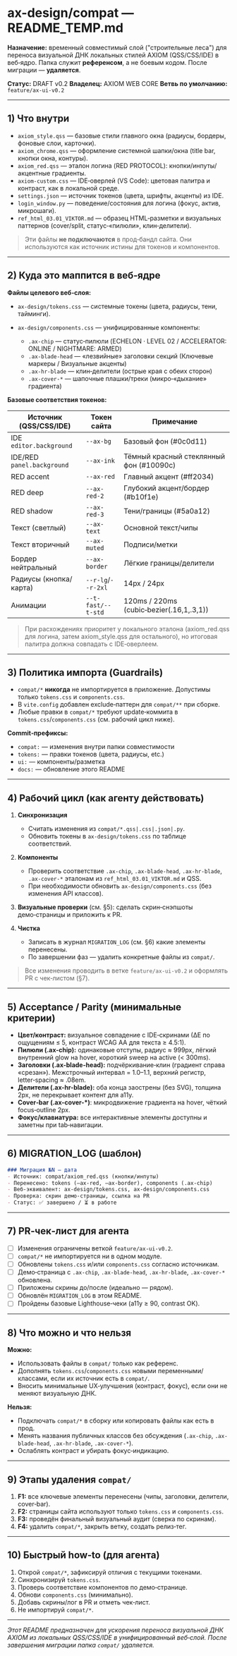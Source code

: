 # ax-design/compat — README\_TEMP.md

**Назначение:** временный совместимый слой ("строительные леса") для переноса визуальной ДНК локальных стилей AXIOM (QSS/CSS/IDE) в веб‑ядро. Папка служит **референсом**, а не боевым кодом. После миграции — **удаляется**.

**Статус:** DRAFT v0.2
**Владелец:** AXIOM WEB CORE
**Ветвь по умолчанию:** `feature/ax-ui-v0.2`

---

## 1) Что внутри

* `axiom_style.qss` — базовые стили главного окна (радиусы, бордеры, фоновые слои, карточки).
* `axiom_chrome.qss` — оформление системной шапки/окна (title bar, кнопки окна, контуры).
* `axiom_red.qss` — эталон логина (RED PROTOCOL): кнопки/инпуты/акцентные градиенты.
* `axiom-custom.css` — IDE‑оверлей (VS Code): цветовая палитра и контраст, как в локальной среде.
* `settings.json` — источник токенов (цвета, шрифты, акценты) из IDE.
* `login_window.py` — поведение/состояния для логина (фокус, актив, микрошаги).
* `ref_html_03.01_VIKTOR.md` — образец HTML‑разметки и визуальных паттернов (cover/split, статус‑«пилюли», клин‑делители).

> Эти файлы **не подключаются** в прод‑бандл сайта. Они используются как источник истины для токенов и компонентов.

---

## 2) Куда это маппится в веб‑ядре

**Файлы целевого веб‑слоя:**

* `ax-design/tokens.css` — системные токены (цвета, радиусы, тени, тайминги).
* `ax-design/components.css` — унифицированные компоненты:

  * `.ax-chip` — статус‑пилюли (ECHELON · LEVEL 02 / ACCELERATOR: ONLINE / NIGHTMARE: ARMED)
  * `.ax-blade-head` — «лезвийные» заголовки секций (Ключевые маркеры / Визуальные акценты)
  * `.ax-hr-blade` — клин‑делители (острые края с обеих сторон)
  * `.ax-cover-*` — шапочные плашки/треки (микро‑«дыхание» градиента)

**Базовые соответствия токенов:**

| Источник (QSS/CSS/IDE)     | Токен сайта        | Примечание                               |
| -------------------------- | ------------------ | ---------------------------------------- |
| IDE `editor.background`    | `--ax-bg`          | Базовый фон (#0c0d11)                    |
| IDE/RED `panel.background` | `--ax-ink`         | Тёмный красный стеклянный фон (#10090c)  |
| RED accent                 | `--ax-red`         | Главный акцент (#ff2034)                 |
| RED deep                   | `--ax-red-2`       | Глубокий акцент/бордер (#b10f1e)         |
| RED shadow                 | `--ax-red-3`       | Тени/границы (#5a0a12)                   |
| Текст (светлый)            | `--ax-text`        | Основной текст/чипы                      |
| Текст вторичный            | `--ax-muted`       | Подписи/метки                            |
| Бордер нейтральный         | `--ax-border`      | Лёгкие границы/делители                  |
| Радиусы (кнопка/карта)     | `--r-lg`/`--r-2xl` | 14px / 24px                              |
| Анимации                   | `--t-fast/--t-std` | 120ms / 220ms (cubic‑bezier(.16,1,.3,1)) |

> При расхождениях приоритет у локального эталона (axiom\_red.qss для логина, затем axiom\_style.qss для остального), но итоговая палитра должна совпадать с IDE‑оверлеем.

---

## 3) Политика импорта (Guardrails)

* `compat/*` **никогда** не импортируется в приложение. Допустимы только `tokens.css` и `components.css`.
* В `vite.config` добавлен exclude‑паттерн для `compat/**` при сборке.
* Любые правки в `compat/*` требуют update‑коммита в `tokens.css`/`components.css` (см. рабочий цикл ниже).

**Commit‑префиксы:**

* `compat:` — изменения внутри папки совместимости
* `tokens:` — правки токенов (цвета, радиусы, etc.)
* `ui:` — компоненты/разметка
* `docs:` — обновление этого README

---

## 4) Рабочий цикл (как агенту действовать)

1. **Синхронизация**

   * Считать изменения из `compat/*.qss|.css|.json|.py`.
   * Обновить токены в `ax-design/tokens.css` по таблице соответствий.
2. **Компоненты**

   * Проверить соответствие `.ax-chip`, `.ax-blade-head`, `.ax-hr-blade`, `.ax-cover-*` эталонам из `ref_html_03.01_VIKTOR.md` и QSS.
   * При необходимости обновить `ax-design/components.css` (без изменения API классов).
3. **Визуальные проверки** (см. §5): сделать скрин‑снэпшоты демо‑страницы и приложить к PR.
4. **Чистка**

   * Записать в журнал `MIGRATION_LOG` (см. §6) какие элементы перенесены.
   * По завершении фаз — удалить конкретные файлы из `compat/`.

> Все изменения проводить в ветке `feature/ax-ui-v0.2` и оформлять PR с чек‑листом (§7).

---

## 5) Acceptance / Parity (минимальные критерии)

* **Цвет/контраст:** визуальное совпадение с IDE‑скринами (∆E по ощущениям ≤ 5, контраст WCAG AA для текста ≥ 4.5:1).
* **Пилюли (.ax-chip):** одинаковые отступы, радиус ≈ 999px, лёгкий внутренний glow на hover, короткий sweep на active (< 300ms).
* **Заголовки (.ax-blade-head):** подчёркивание‑клин (градиент справа «срезан»). Межстрочный интервал = 1.0–1.1, верхний регистр, letter‑spacing ≈ .08em.
* **Делители (.ax-hr-blade):** оба конца заострены (без SVG), толщина 2px, не перекрывает контент для a11y.
* **Cover‑bar (.ax-cover-\*)**: микродвижение градиента на hover, чёткий focus‑outline 2px.
* **Фокус/клавиатура:** все интерактивные элементы доступны и заметны при tab‑навигации.

---

## 6) MIGRATION\_LOG (шаблон)

```md
### Миграция №N — дата
- Источник: compat/axiom_red.qss (кнопки/инпуты)
- Перенесено: tokens (—ax-red, —ax-border), components (.ax-chip)
- Веб‑эквивалент: ax-design/tokens.css, ax-design/components.css
- Проверка: скрин демо‑страницы, ссылка на PR
- Статус: ✅ завершено / ⏳ в работе
```

---

## 7) PR‑чек‑лист для агента

* [ ] Изменения ограничены веткой `feature/ax-ui-v0.2`.
* [ ] `compat/*` не импортируется ни в одном модуле.
* [ ] Обновлены `tokens.css` и/или `components.css` согласно источникам.
* [ ] Демо‑страница с `.ax-chip`, `.ax-blade-head`, `.ax-hr-blade`, `.ax-cover-*` обновлена.
* [ ] Приложены скрины до/после (идеально — рядом).
* [ ] Обновлён `MIGRATION_LOG` в этом README.
* [ ] Пройдены базовые Lighthouse‑чеки (a11y ≥ 90, contrast OK).

---

## 8) Что можно и что нельзя

**Можно:**

* Использовать файлы в `compat/` только как референс.
* Дополнять `tokens.css`/`components.css` новыми переменными/классами, если их источник есть в `compat/`.
* Вносить минимальные UX‑улучшения (контраст, фокус), если они не меняют визуальную ДНК.

**Нельзя:**

* Подключать `compat/*` в сборку или копировать файлы как есть в прод.
* Менять названия публичных классов без обсуждения (`.ax-chip`, `.ax-blade-head`, `.ax-hr-blade`, `.ax-cover-*`).
* Ослаблять контраст и убирать фокус‑индикацию.

---

## 9) Этапы удаления `compat/`

1. **F1:** все ключевые элементы перенесены (чипы, заголовки, делители, cover‑bar).
2. **F2:** страницы сайта используют только `tokens.css` и `components.css`.
3. **F3:** проведён финальный визуальный аудит (сверка по скринам).
4. **F4:** удалить `compat/*`, закрыть ветку, создать релиз‑тег.

---

## 10) Быстрый how‑to (для агента)

1. Открой `compat/*`, зафиксируй отличия с текущими токенами.
2. Синхронизируй `tokens.css`.
3. Проверь соответствие компонентов по демо‑странице.
4. Обнови `components.css` (минимально).
5. Добавь скрины/лог в PR и отметь чек‑лист.
6. Не импортируй `compat/*`.

---

*Этот README предназначен для ускорения переноса визуальной ДНК AXIOM из локальных QSS/CSS/IDE в унифицированный веб‑слой. После завершения миграции папка `compat/` удаляется.*
